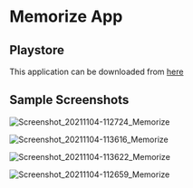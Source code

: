 # Memorize App

## Playstore
This application can be downloaded from [here](https://play.google.com/store/apps/details?id=org.greenelite.memorize)

## Sample Screenshots

![Screenshot_20211104-112724_Memorize](https://user-images.githubusercontent.com/63586305/202886464-5eefba44-33b0-4581-b954-291af25244c8.jpg)

![Screenshot_20211104-113616_Memorize](https://user-images.githubusercontent.com/63586305/202886466-e9ab7469-2a7d-4403-a408-78e841f1d706.jpg)

![Screenshot_20211104-113622_Memorize](https://user-images.githubusercontent.com/63586305/202886468-2ae29eb3-8b41-4d11-98a7-f1bbaaa965e6.jpg)

![Screenshot_20211104-112659_Memorize](https://user-images.githubusercontent.com/63586305/202886469-1b1c4f63-1020-483a-ab16-309386fbec8b.jpg)
